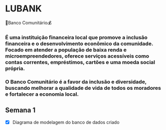 # LUBANK

🏦Banco Comunitário💰

### É uma instituição financeira local que promove a inclusão financeira e o desenvolvimento econômico da comunidade. Focado em atender a população de baixa renda e microempreendedores, oferece serviços acessíveis como contas correntes, empréstimos, cartões e uma moeda social própria.

### O Banco Comunitário é a favor da inclusão e diversidade, buscando melhorar a qualidade de vida de todos os moradores e fortalecer a economia local.


## Semana 1
- [x] Diagrama de modelagem do banco de dados criado



